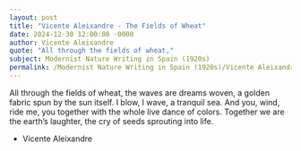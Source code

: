 ```yaml
---
layout: post
title: "Vicente Aleixandre - The Fields of Wheat"
date: 2024-12-30 12:00:00 -0000
author: Vicente Aleixandre
quote: "All through the fields of wheat,"
subject: Modernist Nature Writing in Spain (1920s)
permalink: /Modernist Nature Writing in Spain (1920s)/Vicente Aleixandre/Vicente Aleixandre - The Fields of Wheat
---
```


All through the fields of wheat,
the waves are dreams woven,
a golden fabric spun
by the sun itself.
I blow, I wave,
a tranquil sea.
And you, wind, ride me,
you together with the whole
live dance of colors.
Together we are the earth’s laughter,
the cry of seeds sprouting into life.

- Vicente Aleixandre
